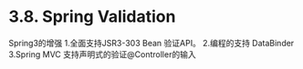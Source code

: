 # 3.8. Spring Validation
Spring3的增强 
1.全面支持JSR3-303 Bean 验证API。
2.编程的支持 DataBinder
3.Spring MVC 支持声明式的验证@Controller的输入


